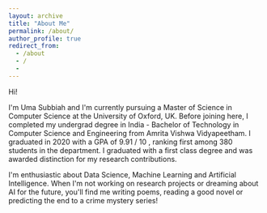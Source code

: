 ```yaml
---
layout: archive
title: "About Me"
permalink: /about/
author_profile: true
redirect_from:
  - /about
  - /
  -
---
```


Hi!

I'm Uma Subbiah and I'm currently pursuing a Master of Science in Computer Science at the University of Oxford, UK.
Before joining here, I completed my undergrad degree in India - Bachelor of Technology in Computer Science and Engineering from Amrita Vishwa Vidyapeetham. I graduated in 2020 with a GPA of 9.91 / 10 , ranking first among 380 students in the department. I graduated with a first class degree and was awarded distinction for my research contributions.

I'm enthusiastic about Data Science, Machine Learning and Artificial Intelligence. When I'm not working on research projects or dreaming about AI for the future, you'll find me writing poems, reading a good novel or predicting the end to a crime mystery series!
